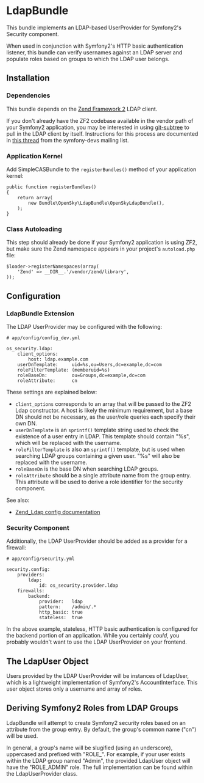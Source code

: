 # LdapBundle

This bundle implements an LDAP-based UserProvider for Symfony2's Security component.

When used in conjunction with Symfony2's HTTP basic authentication listener, this
bundle can verify usernames against an LDAP server and populate roles based on
groups to which the LDAP user belongs.

## Installation

### Dependencies

This bundle depends on the [Zend Framework 2](https://github.com/zendframework/zf2)
LDAP client.

If you don't already have the ZF2 codebase available in the vendor path of your
Symfony2 application, you may be interested in using [git-subtree](https://github.com/apenwarr/git-subtree)
to pull in the LDAP client by itself.  Instructions for this process are documented
in [this thread](https://groups.google.com/d/msg/symfony-devs/N-uIGhEWgs8/CrFmiLFYQbEJ)
from the symfony-devs mailing list.

### Application Kernel

Add SimpleCASBundle to the `registerBundles()` method of your application kernel:

    public function registerBundles()
    {
        return array(
            new Bundle\OpenSky\LdapBundle\OpenSkyLdapBundle(),
        );
    }

### Class Autoloading

This step should already be done if your Symfony2 application is using ZF2, but
make sure the Zend namespace appears in your project's `autoload.php` file:

    $loader->registerNamespaces(array(
        'Zend' => __DIR__.'/vendor/zend/library',
    ));

## Configuration

### LdapBundle Extension

The LDAP UserProvider may be configured with the following:

    # app/config/config_dev.yml

    os_security.ldap:
        client_options:
            host: ldap.example.com
        userDnTemplate:     uid=%s,ou=Users,dc=example,dc=com
        roleFilterTemplate: (memberuid=%s)
        roleBaseDn:         ou=Groups,dc=example,dc=com
        roleAttribute:      cn

These settings are explained below:

 * `client_options` corresponds to an array that will be passed to the ZF2 Ldap
    constructor.  A host is likely the minimum requirement, but a base DN should
    not be necessary, as the user/role queries each specify their own DN.
 * `userDnTemplate` is an `sprintf()` template string used to check the existence
   of a user entry in LDAP.  This template should contain "%s", which will be
   replaced with the username.
 * `roleFilterTemplate` is also an `sprintf()` template, but is used when searching
   LDAP groups containing a given user.  "%s" will also be replaced with the username.
 * `roleBaseDn` is the base DN when searching LDAP groups.
 * `roleAttribute` should be a single attribute name from the group entry.  This
   attribute will be used to derive a role identifier for the security component.

See also:

 * [Zend_Ldap config documentation](http://framework.zend.com/manual/en/zend.ldap.api.html)

### Security Component

Additionally, the LDAP UserProvider should be added as a provider for a firewall:

    # app/config/security.yml

    security.config:
        providers:
            ldap:
                id: os_security.provider.ldap
        firewalls:
            backend:
                provider:   ldap
                pattern:    /admin/.*
                http_basic: true
                stateless:  true

In the above example, stateless, HTTP basic authentication is configured for the
backend portion of an application.  While you certainly *could*, you probably
wouldn't want to use the LDAP UserProvider on your frontend.

## The LdapUser Object ##

Users provided by the LDAP UserProvider will be instances of LdapUser, which is
a lightweight implementation of Symfony2's AccountInterface.  This user object
stores only a username and array of roles.

## Deriving Symfony2 Roles from LDAP Groups

LdapBundle will attempt to create Symfony2 security roles based on an attribute
from the group entry.  By default, the group's common name ("cn") will be used.

In general, a group's name will be slugified (using an underscore), uppercased
and prefixed with "ROLE_".  For example, if your user exists within the LDAP
group named "Admin", the provided LdapUser object will have the "ROLE_ADMIN" role.
The full implementation can be found within the LdapUserProvider class.
